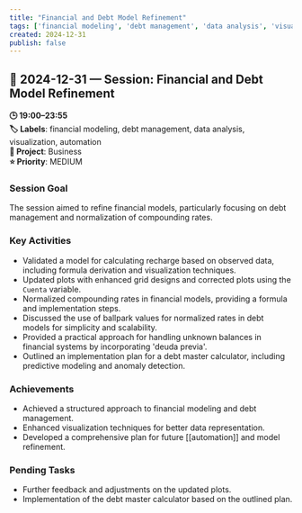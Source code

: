 ```yaml
---
title: "Financial and Debt Model Refinement"
tags: ['financial modeling', 'debt management', 'data analysis', 'visualization', 'automation']
created: 2024-12-31
publish: false
---
```


## 📅 2024-12-31 — Session: Financial and Debt Model Refinement

**🕒 19:00–23:55**  
**🏷️ Labels**: financial modeling, debt management, data analysis, visualization, automation  
**📂 Project**: Business  
**⭐ Priority**: MEDIUM  


### Session Goal
The session aimed to refine financial models, particularly focusing on debt management and normalization of compounding rates.

### Key Activities
- Validated a model for calculating recharge based on observed data, including formula derivation and visualization techniques.
- Updated plots with enhanced grid designs and corrected plots using the `Cuenta` variable.
- Normalized compounding rates in financial models, providing a formula and implementation steps.
- Discussed the use of ballpark values for normalized rates in debt models for simplicity and scalability.
- Provided a practical approach for handling unknown balances in financial systems by incorporating 'deuda previa'.
- Outlined an implementation plan for a debt master calculator, including predictive modeling and anomaly detection.

### Achievements
- Achieved a structured approach to financial modeling and debt management.
- Enhanced visualization techniques for better data representation.
- Developed a comprehensive plan for future [[automation]] and model refinement.

### Pending Tasks
- Further feedback and adjustments on the updated plots.
- Implementation of the debt master calculator based on the outlined plan.
